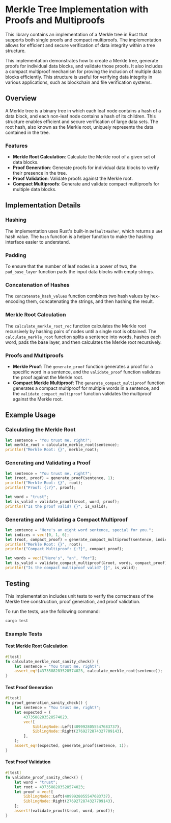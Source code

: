 # Merkle Tree Implementation with Proofs and Multiproofs

This library contains an implementation of a Merkle tree in Rust that supports both single proofs and compact multiproofs. The implementation allows for efficient and secure verification of data integrity within a tree structure.

This implementation demonstrates how to create a Merkle tree, generate proofs for individual data blocks, and validate those proofs. It also includes a compact multiproof mechanism for proving the inclusion of multiple data blocks efficiently. This structure is useful for verifying data integrity in various applications, such as blockchain and file verification systems.


## Overview

A Merkle tree is a binary tree in which each leaf node contains a hash of a data block, and each non-leaf node contains a hash of its children. This structure enables efficient and secure verification of large data sets. The root hash, also known as the Merkle root, uniquely represents the data contained in the tree.

### Features

- **Merkle Root Calculation**: Calculate the Merkle root of a given set of data blocks.
- **Proof Generation**: Generate proofs for individual data blocks to verify their presence in the tree.
- **Proof Validation**: Validate proofs against the Merkle root.
- **Compact Multiproofs**: Generate and validate compact multiproofs for multiple data blocks.

## Implementation Details

### Hashing

The implementation uses Rust's built-in `DefaultHasher`, which returns a `u64` hash value. The `hash` function is a helper function to make the hashing interface easier to understand.

### Padding

To ensure that the number of leaf nodes is a power of two, the `pad_base_layer` function pads the input data blocks with empty strings.

### Concatenation of Hashes

The `concatenate_hash_values` function combines two hash values by hex-encoding them, concatenating the strings, and then hashing the result.

### Merkle Root Calculation

The `calculate_merkle_root_rec` function calculates the Merkle root recursively by hashing pairs of nodes until a single root is obtained. The `calculate_merkle_root` function splits a sentence into words, hashes each word, pads the base layer, and then calculates the Merkle root recursively.

### Proofs and Multiproofs

- **Merkle Proof**: The `generate_proof` function generates a proof for a specific word in a sentence, and the `validate_proof` function validates the proof against the Merkle root.
- **Compact Merkle Multiproof**: The `generate_compact_multiproof` function generates a compact multiproof for multiple words in a sentence, and the `validate_compact_multiproof` function validates the multiproof against the Merkle root.

## Example Usage

### Calculating the Merkle Root

```rust
let sentence = "You trust me, right?";
let merkle_root = calculate_merkle_root(sentence);
println!("Merkle Root: {}", merkle_root);
```

### Generating and Validating a Proof

```rust
let sentence = "You trust me, right?";
let (root, proof) = generate_proof(sentence, 1);
println!("Merkle Root: {}", root);
println!("Proof: {:?}", proof);

let word = "trust";
let is_valid = validate_proof(&root, word, proof);
println!("Is the proof valid? {}", is_valid);
```

### Generating and Validating a Compact Multiproof

```rust
let sentence = "Here's an eight word sentence, special for you.";
let indices = vec![0, 1, 6];
let (root, compact_proof) = generate_compact_multiproof(sentence, indices);
println!("Merkle Root: {}", root);
println!("Compact Multiproof: {:?}", compact_proof);

let words = vec!["Here's", "an", "for"];
let is_valid = validate_compact_multiproof(&root, words, compact_proof);
println!("Is the compact multiproof valid? {}", is_valid);
```

## Testing

This implementation includes unit tests to verify the correctness of the Merkle tree construction, proof generation, and proof validation.

To run the tests, use the following command:

```sh
cargo test
```

### Example Tests

#### Test Merkle Root Calculation

```rust
#[test]
fn calculate_merkle_root_sanity_check() {
    let sentence = "You trust me, right?";
    assert_eq!(4373588283528574023, calculate_merkle_root(sentence));
}
```

#### Test Proof Generation

```rust
#[test]
fn proof_generation_sanity_check() {
    let sentence = "You trust me, right?";
    let expected = (
        4373588283528574023,
        vec![
            SiblingNode::Left(4099928055547683737),
            SiblingNode::Right(2769272874327709143),
        ],
    );
    assert_eq!(expected, generate_proof(sentence, 1));
}
```

#### Test Proof Validation

```rust
#[test]
fn validate_proof_sanity_check() {
    let word = "trust";
    let root = 4373588283528574023;
    let proof = vec![
        SiblingNode::Left(4099928055547683737),
        SiblingNode::Right(2769272874327709143),
    ];
    assert!(validate_proof(&root, word, proof));
}
```